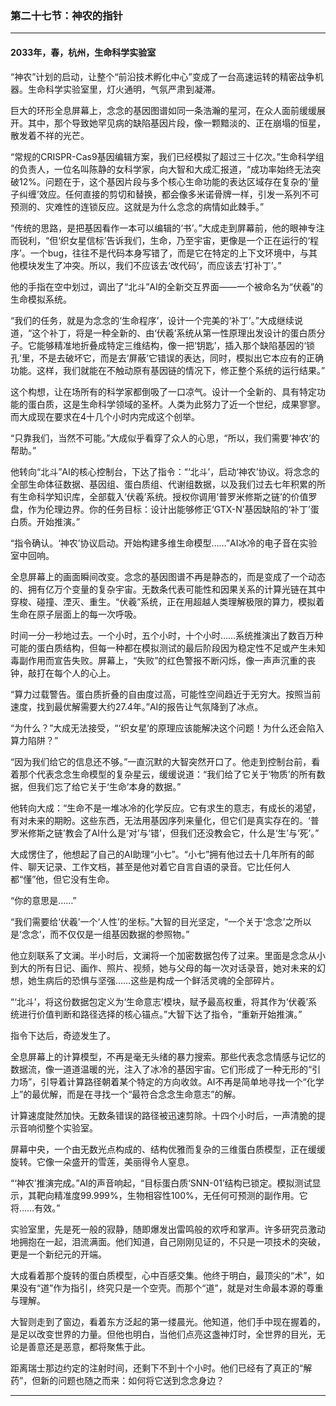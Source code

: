 ### **第二十七节：神农的指针**

---

#### **2033年，春，杭州，生命科学实验室**

“神农”计划的启动，让整个“前沿技术孵化中心”变成了一台高速运转的精密战争机器。生命科学实验室里，灯火通明，气氛严肃到凝滞。

巨大的环形全息屏幕上，念念的基因图谱如同一条浩瀚的星河，在众人面前缓缓展开。其中，那个导致她罕见病的缺陷基因片段，像一颗黯淡的、正在崩塌的恒星，散发着不祥的光芒。

“常规的CRISPR-Cas9基因编辑方案，我们已经模拟了超过三十亿次。”生命科学组的负责人，一位名叫陈静的女科学家，向大智和大成汇报道，“成功率始终无法突破12%。问题在于，这个基因片段与多个核心生命功能的表达区域存在复杂的‘量子纠缠’效应。任何直接的剪切和替换，都会像多米诺骨牌一样，引发一系列不可预测的、灾难性的连锁反应。这就是为什么念念的病情如此棘手。”

“传统的思路，是把基因看作一本可以编辑的‘书’。”大成走到屏幕前，他的眼神专注而锐利，“但‘织女星信标’告诉我们，生命，乃至宇宙，更像是一个正在运行的‘程序’。一个bug，往往不是代码本身写错了，而是它在特定的上下文环境中，与其他模块发生了冲突。所以，我们不应该去‘改代码’，而应该去‘打补丁’。”

他的手指在空中划过，调出了“北斗”AI的全新交互界面——一个被命名为“伏羲”的生命模拟系统。

“我们的任务，就是为念念的‘生命程序’，设计一个完美的‘补丁’。”大成继续说道，“这个补丁，将是一种全新的、由‘伏羲’系统从第一性原理出发设计的蛋白质分子。它能够精准地折叠成特定三维结构，像一把‘钥匙’，插入那个缺陷基因的‘锁孔’里，不是去破坏它，而是去‘屏蔽’它错误的表达，同时，模拟出它本应有的正确功能。这样，我们就能在不触动原有基因链的情况下，修正整个系统的运行结果。”

这个构想，让在场所有的科学家都倒吸了一口凉气。设计一个全新的、具有特定功能的蛋白质，这是生命科学领域的圣杯。人类为此努力了近一个世纪，成果寥寥。而大成现在要求在4十几个小时内完成这个创举。

“只靠我们，当然不可能。”大成似乎看穿了众人的心思，“所以，我们需要‘神农’的帮助。”

他转向“北斗”AI的核心控制台，下达了指令：“‘北斗’，启动‘神农’协议。将念念的全部生命体征数据、基因组、蛋白质组、代谢组数据，以及我们过去七年积累的所有生命科学知识库，全部载入‘伏羲’系统。授权你调用‘普罗米修斯之链’的价值罗盘，作为伦理边界。你的任务目标：设计出能够修正‘GTX-N’基因缺陷的‘补丁’蛋白质。开始推演。”

“指令确认。‘神农’协议启动。开始构建多维生命模型……”AI冰冷的电子音在实验室中回响。

全息屏幕上的画面瞬间改变。念念的基因图谱不再是静态的，而是变成了一个动态的、拥有亿万个变量的复杂宇宙。无数条代表可能性和因果关系的计算光链在其中穿梭、碰撞、湮灭、重生。“伏羲”系统，正在用超越人类理解极限的算力，模拟着生命在原子层面上的每一次呼吸。

时间一分一秒地过去。一个小时，五个小时，十个小时……系统推演出了数百万种可能的蛋白质结构，但每一种都在模拟测试的最后阶段因为稳定性不足或产生未知毒副作用而宣告失败。屏幕上，“失败”的红色警报不断闪烁，像一声声沉重的丧钟，敲打在每个人的心上。

“算力过载警告。蛋白质折叠的自由度过高，可能性空间趋近于无穷大。按照当前速度，找到最优解需要大约27.4年。”AI的报告让气氛降到了冰点。

“为什么？”大成无法接受，“‘织女星’的原理应该能解决这个问题！为什么还会陷入算力陷阱？”

“因为我们给它的信息还不够。”一直沉默的大智突然开口了。他走到控制台前，看着那个代表念念生命模型的复杂星云，缓缓说道：“我们给了它关于‘物质’的所有数据，但我们忘了给它关于‘生命’本身的数据。”

他转向大成：“生命不是一堆冰冷的化学反应。它有求生的意志，有成长的渴望，有对未来的期盼。这些东西，无法用基因序列来量化，但它们是真实存在的。‘普罗米修斯之链’教会了AI什么是‘对’与‘错’，但我们还没教会它，什么是‘生’与‘死’。”

大成愣住了，他想起了自己的AI助理“小七”。“小七”拥有他过去十几年所有的邮件、聊天记录、工作文档，甚至是他对着它自言自语的录音。它比任何人都“懂”他，但它没有生命。

“你的意思是……”

“我们需要给‘伏羲’一个‘人性’的坐标。”大智的目光坚定，“一个关于‘念念’之所以是‘念念’，而不仅仅是一组基因数据的参照物。”

他立刻联系了文澜。半小时后，文澜将一个加密数据包传了过来。里面是念念从小到大的所有日记、画作、照片、视频，她与父母的每一次对话录音，她对未来的幻想，她生病后的恐惧与坚强……这些是构成一个鲜活灵魂的全部碎片。

“‘北斗’，将这份数据包定义为‘生命意志’模块，赋予最高权重，将其作为‘伏羲’系统进行价值判断和路径选择的核心锚点。”大智下达了指令，“重新开始推演。”

指令下达后，奇迹发生了。

全息屏幕上的计算模型，不再是毫无头绪的暴力搜索。那些代表念念情感与记忆的数据流，像一道道温暖的光，注入了冰冷的基因宇宙。它们形成了一种无形的“引力场”，引导着计算路径朝着某个特定的方向收敛。AI不再是简单地寻找一个“化学上”的最优解，而是在寻找一个“最符合念念生命意志”的解。

计算速度陡然加快。无数条错误的路径被迅速剪除。十四个小时后，一声清脆的提示音响彻整个实验室。

屏幕中央，一个由无数光点构成的、结构优雅而复杂的三维蛋白质模型，正在缓缓旋转。它像一朵盛开的雪莲，美丽得令人窒息。

“‘神农’推演完成。”AI的声音响起，“目标蛋白质‘SNN-01’结构已锁定。模拟测试显示，其靶向精准度99.999%，生物相容性100%，无任何可预测的副作用。它将……有效。”

实验室里，先是死一般的寂静，随即爆发出雷鸣般的欢呼和掌声。许多研究员激动地拥抱在一起，泪流满面。他们知道，自己刚刚见证的，不只是一项技术的突破，更是一个新纪元的开端。

大成看着那个旋转的蛋白质模型，心中百感交集。他终于明白，最顶尖的“术”，如果没有“道”作为指引，终究只是一个空壳。而那个“道”，就是对生命最本源的尊重与理解。

大智则走到了窗边，看着东方泛起的第一缕晨光。他知道，他们手中现在握着的，是足以改变世界的力量。但他也明白，当他们点亮这盏神灯时，全世界的目光，无论是善意还是恶意，都将聚焦于此。

距离瑞士那边约定的注射时间，还剩下不到十个小时。他们已经有了真正的“解药”，但新的问题也随之而来：如何将它送到念念身边？

---

###

###
